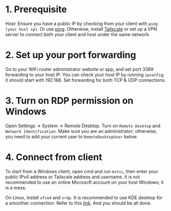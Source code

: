 # 1. Prerequisite
Host: Ensure you have a public IP by checking from your client with `ping [your host ip]`.
Or use [ping](https://dnschecker.org/ping-ipv4.php).
Otherwise, install [Tailscale](https://tailscale.com/) or set up a VPN server to connect both your client and host under the same network.

# 2. Set up your port forwarding
Go to your WiFi router administrator website or app, and set port 3389 forwarding to your host IP. You can check your host IP by running `ipconfig`; it should start with 192.168. Set forwarding for both TCP & UDP connections.

# 3. Turn on RDP permission on Windows

Open Settings -> System -> Remote Desktop. Turn on `Remote Desktop` and `Network Identification`. Make sure you are an administrator; otherwise, you need to add your current user to `RemoteDesktopUser` below.

# 4. Connect from client

To start from a Windows client, open cmd and run `mstsc`, then enter your public IPv4 address or Tailscale address and username. It is not recommended to use an online Microsoft account on your host Windows; it is a mess.

On Linux, install `xfce4` and `xrdp`. It is recommended to use KDE desktop for a smoother connection. Refer to this [link](https://learn.microsoft.com/en-us/azure/virtual-machines/linux/use-remote-desktop?tabs=azure-cli).
And you should be all done.
